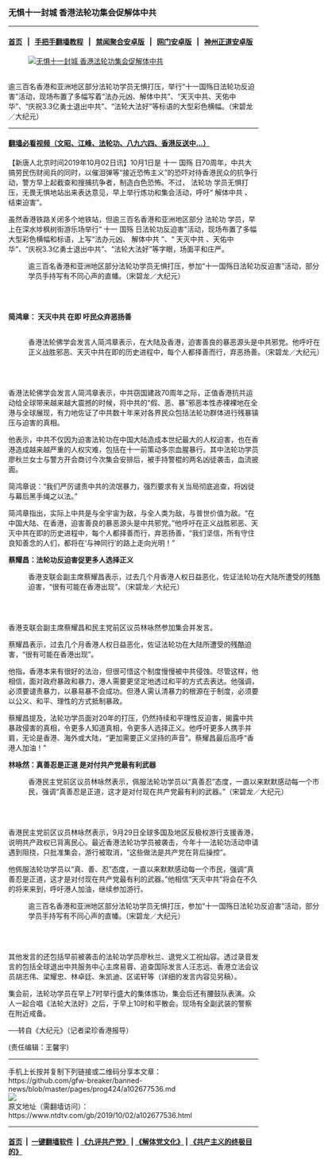 ### 无惧十一封城 香港法轮功集会促解体中共
------------------------

#### [首页](https://github.com/gfw-breaker/banned-news/blob/master/README.md) &nbsp;&nbsp;|&nbsp;&nbsp; [手把手翻墙教程](https://github.com/gfw-breaker/guides/wiki) &nbsp;&nbsp;|&nbsp;&nbsp; [禁闻聚合安卓版](https://github.com/gfw-breaker/bn-android) &nbsp;&nbsp;|&nbsp;&nbsp; [网门安卓版](https://github.com/oGate2/oGate) &nbsp;&nbsp;|&nbsp;&nbsp; [神州正道安卓版](https://github.com/SzzdOgate/update) 



<div><div class="featured_image">
 <a href="https://i.ntdtv.com/assets/uploads/2019/10/1909302232341538-600x400-1.jpg" target="_blank">
  <figure>
   <img alt="无惧十一封城 香港法轮功集会促解体中共" src="https://i.ntdtv.com/assets/uploads/2019/10/1909302232341538-600x400-1.jpg"/>
  </figure><br/>
 </a>
 <span class="caption">
  逾三百名香港和亚洲地区部分法轮功学员无惧打压，举行“十一国殇日法轮功反迫害”活动，现场布置了多幅写着“法办元凶、解体中共”、“天灭中共、天佑中华”、“庆祝3.3亿勇士退出中共”、“法轮大法好”等标语的大型彩色横幅。（宋碧龙／大纪元）
 </span>
</div>
</div><hr/>

#### [翻墙必看视频（文昭、江峰、法轮功、八九六四、香港反送中...）](https://github.com/gfw-breaker/banned-news/blob/master/pages/links.md)

<div><div class="post_content" itemprop="articleBody">
 <p>
  【新唐人北京时间2019年10月02日讯】10月1日是
  <ok href="https://www.ntdtv.com/gb/十一.htm">
   十一
  </ok>
  <ok href="https://www.ntdtv.com/gb/国殇.htm">
   国殇
  </ok>
  日70周年，中共大搞劳民伤财阅兵的同时，以催泪弹等“接近恐怖主义”的恐吓对待香港民众的抗争行动，警方早上起截查和搜捕抗争者，制造白色恐怖。不过，
  <ok href="https://www.ntdtv.com/gb/法轮功.htm">
   法轮功
  </ok>
  学员无惧打压，无畏无惧地站出来表达意见，早上举行炼功和集会活动，呼吁“
  <ok href="https://www.ntdtv.com/gb/解体中共.htm">
   解体中共
  </ok>
  、结束迫害”。
 </p>
 <p>
  虽然香港铁路关闭多个地铁站，但逾三百名香港和亚洲地区部分
  <ok href="https://www.ntdtv.com/gb/法轮功.htm">
   法轮功
  </ok>
  学员，早上在深水埗枫树街游乐场举行“
  <ok href="https://www.ntdtv.com/gb/十一.htm">
   十一
  </ok>
  <ok href="https://www.ntdtv.com/gb/国殇.htm">
   国殇
  </ok>
  日法轮功反迫害”活动，现场布置了多幅大型彩色横幅和标语，上写“法办元凶、
  <ok href="https://www.ntdtv.com/gb/解体中共.htm">
   解体中共
  </ok>
  ”、“
  <ok href="https://www.ntdtv.com/gb/天灭中共.htm">
   天灭中共
  </ok>
  、天佑中华”、“庆祝3.3亿勇士退出中共”、“法轮大法好”等字眼，场面平和庄严。
 </p>
 <figure class="wp-caption aligncenter" id="attachment_102677559" style="width: 600px">
  <img alt="" class="size-medium wp-image-102677559" src="https://i.ntdtv.com/assets/uploads/2019/10/1909302232341538-600x400-600x400.jpg">
   <br/><figcaption class="wp-caption-text">
    逾三百名香港和亚洲地区部分法轮功学员无惧打压，参加“十一国殇日法轮功反迫害”活动，部分学员手持写有不同心声的直幡。（宋碧龙／大纪元）
   </figcaption><br/>
  </img>
 </figure><br/>
 <p>
  <strong>
   简鸿章：
   <ok href="https://www.ntdtv.com/gb/天灭中共.htm">
    天灭中共
   </ok>
   在即 吁民众弃恶扬善
  </strong>
  <br/>
  <figure class="wp-caption aligncenter" id="attachment_102677560" style="width: 600px">
   <img alt="" class="size-medium wp-image-102677560" src="https://i.ntdtv.com/assets/uploads/2019/10/1909302328301501-600x399-600x399.jpg">
    <br/><figcaption class="wp-caption-text">
     <br/>
     香港法轮佛学会发言人简鸿章表示，在大陆及香港，迫害善良的暴恶源头是中共邪党。他呼吁在正义战胜邪恶、天灭中共在即的历史进程中，每个人都择善而行，弃恶扬善。（宋碧龙／大纪元）
    </figcaption><br/>
   </img>
  </figure><br/>
 </p>
 <p>
  香港法轮佛学会发言人简鸿章表示，中共窃国建政70周年之际，正值香港抗共运动给全球带来越来越大震撼的时候，将中共的“假、恶、暴”邪恶本性赤裸裸地在全港与全球展现，有力地佐证了中共数十年来对各界民众包括法轮功群体进行残暴镇压与迫害的真相。
 </p>
 <p>
  他表示，中共不仅因为迫害法轮功在中国大陆造成本世纪最大的人权迫害，也在香港造成越来越严重的人权灾难，包括在十一前策动多宗血腥暴行。其中法轮功学员廖秋兰女士与警方开会商讨今次集会安排后，被手持警棍的两名凶徒袭击，血流披面。
 </p>
 <p>
  简鸿章说：“我们严厉谴责中共的流氓暴力，强烈要求有关当局彻底追查，将凶徒与幕后黑手绳之以法。”
 </p>
 <p>
  简鸿章指出，实际上中共是与全宇宙为敌，与全人类为敌，与普世价值为敌。“在中国大陆、在香港，迫害善良的暴恶源头是中共邪党。”他呼吁在正义战胜邪恶、天灭中共在即的历史进程中，每个人都择善而行，弃恶扬善，“我们坚信，所有守住良知善念的人们，都将在‘与神同行’的路上走向光明！”
 </p>
 <p>
  <strong>
   蔡耀昌：法轮功反迫害促更多人选择正义
  </strong>
 </p>
 <figure class="wp-caption aligncenter" id="attachment_102677565" style="width: 600px">
  <img alt="" class="size-medium wp-image-102677565" src="https://i.ntdtv.com/assets/uploads/2019/10/1909302328331501-600x400-1-600x400.jpg"/>
  <br/><figcaption class="wp-caption-text">
   香港支联会副主席蔡耀昌表示，过去几个月香港人权日益恶化，佐证法轮功在大陆所遭受的残酷迫害，“很有可能在香港出现”。（宋碧龙／大纪元）
  </figcaption><br/>
 </figure><br/>
 <p>
  香港支联会副主席蔡耀昌和民主党前区议员林咏然参加集会并发言。
 </p>
 <p>
  蔡耀昌表示，过去几个月香港人权日益恶化，佐证法轮功在大陆所遭受的残酷迫害，“很有可能在香港出现”。
 </p>
 <p>
  他指，香港本来有很好的法治，但很可惜这个制度慢慢被中共侵蚀。尽管这样，他相信，面对政府暴政和暴力，港人需要更坚定地透过和平的方式去表达。他强调，必须要谴责暴力，以暴易暴不会成功。但港人需认清暴力的根源在于制度，必须要以公义、和平、理性的方式抵制暴政。
 </p>
 <p>
  蔡耀昌提及，法轮功学员面对20年的打压，仍然持续和平理性反迫害，揭露中共暴政侵害的真相，令更多人知道真相，令更多人选择正义。他呼吁更多人携手并肩，无论是香港、海外或大陆，“更加需要正义坚持的声音”。蔡耀昌最后高呼“香港人加油！”
 </p>
 <p>
  <strong>
   林咏然：真善忍是正道 是对付共产党最有利武器
  </strong>
 </p>
 <figure class="wp-caption aligncenter" id="attachment_102677561" style="width: 600px">
  <img alt="" class="size-medium wp-image-102677561" src="https://i.ntdtv.com/assets/uploads/2019/10/1909302328411501-600x400-600x400.jpg"/>
  <br/><figcaption class="wp-caption-text">
   香港民主党前区议员林咏然表示，佩服法轮功学员以“真善忍”态度，一直以来默默感动每一个市民，强调“真善忍是正道，这才是对付现在共产党最有利的武器。”（宋碧龙／大纪元）
  </figcaption><br/>
 </figure><br/>
 <p>
  香港民主党前区议员林咏然表示，9月29日全球多国及地区反极权游行支援香港，说明共产政权已背离民心。最近香港法轮功学员被袭击，今年十一法轮功活动申请遇到阻挠，只批准集会，游行被取消，“这些做法是共产党在背后操控”。
 </p>
 <p>
  他佩服法轮功学员以“真、善、忍”态度，一直以来默默感动每一个市民，强调“真善忍是正道，这才是对付现在共产党最有利的武器。”他相信“天灭中共”将会在不久的将来来到，呼吁港人加油，继续参加游行。
 </p>
 <figure class="wp-caption aligncenter" id="attachment_102677563" style="width: 600px">
  <img alt="" class="size-medium wp-image-102677563" src="https://i.ntdtv.com/assets/uploads/2019/10/1909302232381538-600x399-600x399.jpg"/>
  <br/><figcaption class="wp-caption-text">
   逾三百名香港和亚洲地区部分法轮功学员无惧打压，参加“十一国殇日法轮功反迫害”活动，部分学员手持写有不同心声的直幡。（宋碧龙／大纪元）
  </figcaption><br/>
 </figure><br/>
 <p>
  其他发言的还包括早前被袭击的法轮功学员廖秋兰、退党义工祝灿容。透过录音发言的包括全球退出中共服务中心主席易蓉、追查国际发言人汪志远、香港立法会议员胡志伟、梁耀忠、林卓廷、朱凯迪、区诺轩等（详细的发言内容见另稿）。
 </p>
 <p>
  集会前，法轮功学员在早上7时举行盛大的集体炼功，集会后还有腰鼓队表演。众人一起合唱《法轮大法好》之后，于早上10时和平散会。现场有全副武装的警察在附近戒备。
 </p>
 <p>
  ──转自《大纪元》（记者梁珍香港报导）
 </p>
 <p>
  (责任编辑：王馨宇)
 </p>
 <div class="single_ad">
 </div>
</div>
</div>
<hr/>
手机上长按并复制下列链接或二维码分享本文章：<br/>
https://github.com/gfw-breaker/banned-news/blob/master/pages/prog424/a102677536.md <br/>
<a href='https://github.com/gfw-breaker/banned-news/blob/master/pages/prog424/a102677536.md'><img src='https://github.com/gfw-breaker/banned-news/blob/master/pages/prog424/a102677536.md.png'/></a> <br/>
原文地址（需翻墙访问）：https://www.ntdtv.com/gb/2019/10/02/a102677536.html


------------------------
#### [首页](https://github.com/gfw-breaker/banned-news/blob/master/README.md) &nbsp;|&nbsp; [一键翻墙软件](https://github.com/gfw-breaker/nogfw/blob/master/README.md) &nbsp;| [《九评共产党》](https://github.com/gfw-breaker/9ping.md/blob/master/README.md#九评之一评共产党是什么) | [《解体党文化》](https://github.com/gfw-breaker/jtdwh.md/blob/master/README.md) | [《共产主义的终极目的》](https://github.com/gfw-breaker/gczydzjmd.md/blob/master/README.md)


<img src='http://gfw-breaker.win/banned-news/pages/prog424/a102677536.md' width='0px' height='0px'/>